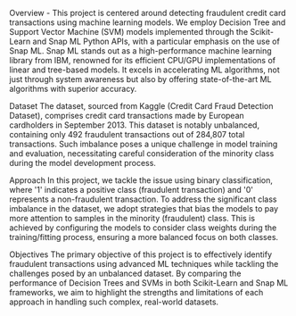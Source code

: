 Overview - This project is centered around detecting fraudulent credit card transactions using machine learning models. We employ Decision Tree and Support Vector Machine (SVM) models implemented through the Scikit-Learn and Snap ML Python APIs, with a particular emphasis on the use of Snap ML. Snap ML stands out as a high-performance machine learning library from IBM, renowned for its efficient CPU/GPU implementations of linear and tree-based models. It excels in accelerating ML algorithms, not just through system awareness but also by offering state-of-the-art ML algorithms with superior accuracy.

Dataset
The dataset, sourced from Kaggle (Credit Card Fraud Detection Dataset), comprises credit card transactions made by European cardholders in September 2013. This dataset is notably unbalanced, containing only 492 fraudulent transactions out of 284,807 total transactions. Such imbalance poses a unique challenge in model training and evaluation, necessitating careful consideration of the minority class during the model development process.

Approach
In this project, we tackle the issue using binary classification, where '1' indicates a positive class (fraudulent transaction) and '0' represents a non-fraudulent transaction. To address the significant class imbalance in the dataset, we adopt strategies that bias the models to pay more attention to samples in the minority (fraudulent) class. This is achieved by configuring the models to consider class weights during the training/fitting process, ensuring a more balanced focus on both classes.

Objectives
The primary objective of this project is to effectively identify fraudulent transactions using advanced ML techniques while tackling the challenges posed by an unbalanced dataset. By comparing the performance of Decision Trees and SVMs in both Scikit-Learn and Snap ML frameworks, we aim to highlight the strengths and limitations of each approach in handling such complex, real-world datasets.


